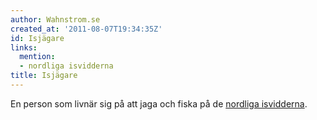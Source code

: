 ```yaml
---
author: Wahnstrom.se
created_at: '2011-08-07T19:34:35Z'
id: Isjägare
links:
  mention:
  - nordliga isvidderna
title: Isjägare
---
```


En person som livnär sig på att jaga och fiska på de [nordliga isvidderna].

  [nordliga isvidderna]: nordliga_isvidderna